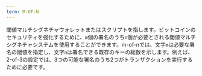 ```yaml
---
term: M-OF-N
---
```


閾値マルチシグネチャウォレットまたはスクリプトを指します。ビットコインのセキュリティを強化するために、`m`個の署名のうち`n`個が必要とされる閾値マルチシグネチャシステムを使用することができます。m-of-nでは、文字`m`は必要な署名の閾値を指定し、文字`n`は署名できる既存のキーの総数を示します。例えば、2-of-3の設定では、3つの可能な署名のうち2つがトランザクションを実行するために必要です。